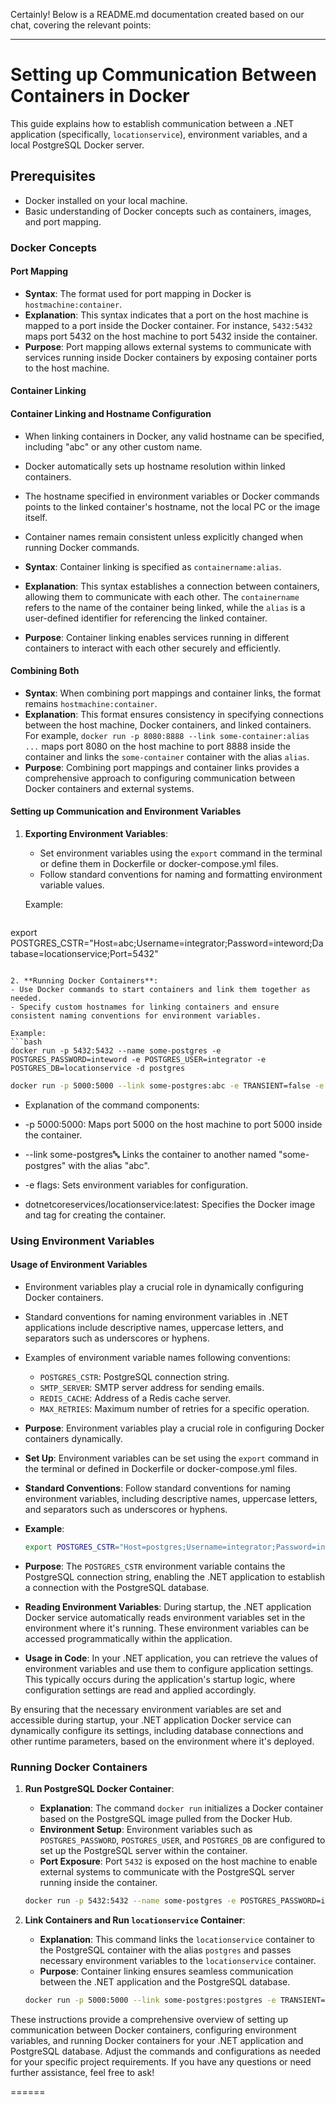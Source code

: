 ﻿Certainly! Below is a README.md documentation created based on our chat, covering the relevant points:

---

# Setting up Communication Between Containers in Docker

This guide explains how to establish communication between a .NET application (specifically, `locationservice`), environment variables, and a local PostgreSQL Docker server.

## Prerequisites

- Docker installed on your local machine.
- Basic understanding of Docker concepts such as containers, images, and port mapping.


### Docker Concepts

#### Port Mapping

- **Syntax**: The format used for port mapping in Docker is `hostmachine:container`.
- **Explanation**: This syntax indicates that a port on the host machine is mapped to a port inside the Docker container. For instance, `5432:5432` maps port 5432 on the host machine to port 5432 inside the container.
- **Purpose**: Port mapping allows external systems to communicate with services running inside Docker containers by exposing container ports to the host machine.

#### Container Linking

#### Container Linking and Hostname Configuration

- When linking containers in Docker, any valid hostname can be specified, including "abc" or any other custom name.
- Docker automatically sets up hostname resolution within linked containers.
- The hostname specified in environment variables or Docker commands points to the linked container's hostname, not the local PC or the image itself.
- Container names remain consistent unless explicitly changed when running Docker commands.


- **Syntax**: Container linking is specified as `containername:alias`.
- **Explanation**: This syntax establishes a connection between containers, allowing them to communicate with each other. The `containername` refers to the name of the container being linked, while the `alias` is a user-defined identifier for referencing the linked container.
- **Purpose**: Container linking enables services running in different containers to interact with each other securely and efficiently.

#### Combining Both

- **Syntax**: When combining port mappings and container links, the format remains `hostmachine:container`.
- **Explanation**: This format ensures consistency in specifying connections between the host machine, Docker containers, and linked containers. For example, `docker run -p 8080:8888 --link some-container:alias ...` maps port 8080 on the host machine to port 8888 inside the container and links the `some-container` container with the alias `alias`.
- **Purpose**: Combining port mappings and container links provides a comprehensive approach to configuring communication between Docker containers and external systems.

#### Setting up Communication and Environment Variables

1. **Exporting Environment Variables**:
   - Set environment variables using the `export` command in the terminal or define them in Dockerfile or docker-compose.yml files.
   - Follow standard conventions for naming and formatting environment variable values.

   Example:
   ```bash
export POSTGRES_CSTR="Host=abc;Username=integrator;Password=inteword;Database=locationservice;Port=5432"
   ```

2. **Running Docker Containers**:
   - Use Docker commands to start containers and link them together as needed.
   - Specify custom hostnames for linking containers and ensure consistent naming conventions for environment variables.

   Example:
   ```bash
   docker run -p 5432:5432 --name some-postgres -e POSTGRES_PASSWORD=inteword -e POSTGRES_USER=integrator -e POSTGRES_DB=locationservice -d postgres
   ```

   ```bash
docker run -p 5000:5000 --link some-postgres:abc -e TRANSIENT=false -e PORT=5000 -e POSTGRES_CSTR dotnetcoreservices/locationservice:latest
   ```
   - Explanation of the command components:

   - -p 5000:5000: Maps port 5000 on the host machine to port 5000 inside the container.
   - --link some-postgres:abc: Links the container to another named "some-postgres" with the alias "abc".
   - -e flags: Sets environment variables for configuration.
   - dotnetcoreservices/locationservice:latest: Specifies the Docker image and tag for creating the container.

### Using Environment Variables

#### Usage of Environment Variables

- Environment variables play a crucial role in dynamically configuring Docker containers.
- Standard conventions for naming environment variables in .NET applications include descriptive names, uppercase letters, and separators such as underscores or hyphens.
- Examples of environment variable names following conventions:
  - `POSTGRES_CSTR`: PostgreSQL connection string.
  - `SMTP_SERVER`: SMTP server address for sending emails.
  - `REDIS_CACHE`: Address of a Redis cache server.
  - `MAX_RETRIES`: Maximum number of retries for a specific operation.

- **Purpose**: Environment variables play a crucial role in configuring Docker containers dynamically.
- **Set Up**: Environment variables can be set using the `export` command in the terminal or defined in Dockerfile or docker-compose.yml files.
- **Standard Conventions**: Follow standard conventions for naming environment variables, including descriptive names, uppercase letters, and separators such as underscores or hyphens.
- **Example**: 
  ```bash
  export POSTGRES_CSTR="Host=postgres;Username=integrator;Password=inteword;Database=locationservice;Port=5432"
  ```
- **Purpose**: The `POSTGRES_CSTR` environment variable contains the PostgreSQL connection string, enabling the .NET application to establish a connection with the PostgreSQL database.
- **Reading Environment Variables**: During startup, the .NET application Docker service automatically reads environment variables set in the environment where it's running. These environment variables can be accessed programmatically within the application.
- **Usage in Code**: In your .NET application, you can retrieve the values of environment variables and use them to configure application settings. This typically occurs during the application's startup logic, where configuration settings are read and applied accordingly.

By ensuring that the necessary environment variables are set and accessible during startup, your .NET application Docker service can dynamically configure its settings, including database connections and other runtime parameters, based on the environment where it's deployed.



### Running Docker Containers

1. **Run PostgreSQL Docker Container**:
   - **Explanation**: The command `docker run` initializes a Docker container based on the PostgreSQL image pulled from the Docker Hub. 
   - **Environment Setup**: Environment variables such as `POSTGRES_PASSWORD`, `POSTGRES_USER`, and `POSTGRES_DB` are configured to set up the PostgreSQL server within the container.
   - **Port Exposure**: Port `5432` is exposed on the host machine to enable external systems to communicate with the PostgreSQL server running inside the container.

   ```bash
   docker run -p 5432:5432 --name some-postgres -e POSTGRES_PASSWORD=inteword -e POSTGRES_USER=integrator -e POSTGRES_DB=locationservice -d postgres
   ```

2. **Link Containers and Run `locationservice` Container**:
   - **Explanation**: This command links the `locationservice` container to the PostgreSQL container with the alias `postgres` and passes necessary environment variables to the `locationservice` container.
   - **Purpose**: Container linking ensures seamless communication between the .NET application and the PostgreSQL database.

   ```bash
   docker run -p 5000:5000 --link some-postgres:postgres -e TRANSIENT=false -e PORT=5000 -e POSTGRES_CSTR dotnetcoreservices/locationservice:latest
   ```

These instructions provide a comprehensive overview of setting up communication between Docker containers, configuring environment variables, and running Docker containers for your .NET application and PostgreSQL database. Adjust the commands and configurations as needed for your specific project requirements. If you have any questions or need further assistance, feel free to ask!

======

